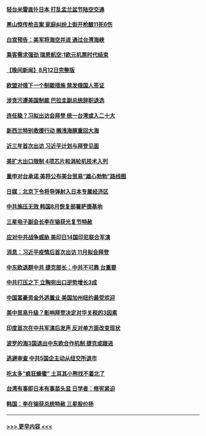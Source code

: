 #### [轻台米雷直扑日本 打乱盂兰盆节陆空交通](../pages/prog202/a103501457.md?t=08131601) 
#### [黑山惊传枪击案 家庭纠纷上街开枪酿11死6伤](../pages/prog202/a103501443.md?t=08131601) 
#### [白宫预告：美军将海空并进 通过台湾海峡](../pages/prog202/a103501410.md?t=08131601) 
#### [乘客需求强劲 瑞恩航空:1欧元机票时代结束](../pages/prog202/a103501394.md?t=08131601) 
#### [【晚间新闻】8月12日完整版](../pages/prog202/a103501274.md?t=08131601) 
#### [欧盟对俄下一个制裁措施 禁发俄国人签证](../pages/prog202/a103501383.md?t=08131601) 
#### [涉贪污遭美国制裁 巴拉圭副总统辞职退选](../pages/prog202/a103501342.md?t=08131601) 
#### [连任稳？习拟出访会拜登 统一台湾或入二十大](../pages/prog202/a103501309.md?t=08131601) 
#### [新西兰特别救援行动 搁浅海豚重回大海](../pages/prog202/a103501154.md?t=08131601) 
#### [近三年首次出访 习近平计划与拜登见面](../pages/prog202/a103501139.md?t=08131601) 
#### [美扩大出口限制 4项芯片和涡轮机技术入列](../pages/prog202/a103501093.md?t=08131601) 
#### [重申对台承诺 美将公布美台贸易“雄心勃勃”路线图](../pages/prog202/a103501052.md?t=08131601) 
#### [日媒：北京下令将导弹射入日本专属经济区](../pages/prog202/a103501055.md?t=08131601) 
#### [中共施压无效 韩国8月恢复部署萨德基地](../pages/prog202/a103500962.md?t=08131601) 
#### [三星电子副会长李在镕获光复节特赦](../pages/prog202/a103500959.md?t=08131601) 
#### [应对中共战争威胁 美印日14国印尼联合军演](../pages/prog202/a103500987.md?t=08131601) 
#### [消息：习近平疫情后首次出访 11月拟会拜登](../pages/prog202/a103500933.md?t=08131601) 
#### [中东欧退群中共 捷克部长：中共不可靠 台重要](../pages/prog202/a103500970.md?t=08131601) 
#### [中共打压之下 立陶宛出口逆势增长3成](../pages/prog202/a103500943.md?t=08131601) 
#### [中国富豪资金外逃置业 美国加州纽约最受欢迎](../pages/prog202/a103500922.md?t=08131601) 
#### [美中贸易升级？影响拜登决定对华关税的3因素](../pages/prog202/a103500838.md?t=08131601) 
#### [印度首次在中共军演后发声 反对单方面改变现状](../pages/prog202/a103500809.md?t=08131601) 
#### [波罗的海3国退出中东欧合作机制 捷克或跟进](../pages/prog202/a103500787.md?t=08131601) 
#### [逃避审查 中共5国企主动从纽交所退市](../pages/prog202/a103500782.md?t=08131601) 
#### [吃太多“疯狂蜂蜜” 土耳其小熊找不着北了](../pages/prog202/a103500697.md?t=08131601) 
#### [台湾有事即日本有事苗头显 日学者：修宪紧迫](../pages/prog202/a103500680.md?t=08131601) 
#### [韩国：李在镕获总统特赦 三星股价扬](../pages/prog202/a103500667.md?t=08131601) 

----
#### [ >>> 更早内容 <<< ](../indexes/prog202-earlier.md)
